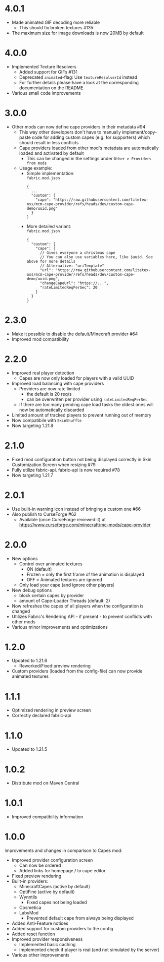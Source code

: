 # 4.0.1
* Made animated GIF decoding more reliable
  * This should fix broken textures #135
* The maximum size for image downloads is now 20MB by default

# 4.0.0
* Implemented Texture Resolvers
  * Added support for GIFs #131
  * Deprecated `animated`-flag: Use `textureResolverId` instead
  * For further details please have a look at the corresponding documentation on the README
* Various small code improvements

# 3.0.0
* Other mods can now define cape providers in their metadata #94
  * This way other developers don't have to manually implement/copy-paste code for adding custom capes (e.g. for supporters) which should result in less conflicts
  * Cape providers loaded from other mod's metadata are automatically loaded and activated by default
    * This can be changed in the settings under ``Other > Providers from mods``
  * Usage example:
    * Simple implementation:<br/>
      ``fabric.mod.json``
      ```json5
      {
        ...
        "custom": {
          "cape": "https://raw.githubusercontent.com/litetex-oss/mcm-cape-provider/refs/heads/dev/custom-cape-demo/uuid.png"
        }
      }
      ```
    * More detailed variant:<br/>
      ``fabric.mod.json``
      ```json5
      {
        "custom": {
          "cape": {
            // Gives everyone a christmas cape
            // You can also use variables here, like $uuid. See above for more details
            // Alternative: "uriTemplate"
            "url": "https://raw.githubusercontent.com/litetex-oss/mcm-cape-provider/refs/heads/dev/custom-cape-demo/uuid.png",
            "changeCapeUrl": "https://...",
            "rateLimitedReqPerSec": 20
          }
        }
      }
      ```

# 2.3.0
* Make it possible to disable the default/Minecraft provider #64
* Improved mod compatibility

# 2.2.0
* Improved real player detection
  * Capes are now only loaded for players with a valid UUID
* Improved load balancing with cape providers
  * Providers are now rate limited
    * the default is 20 req/s
    * can be overwriten per provider using ``rateLimitedReqPerSec``
  * If there are too many pending cape load tasks the oldest ones will now be automatically discarded
* Limited amount of tracked players to prevent running out of memory
* Now compatibile with ``SkinShuffle``
* Now targeting 1.21.8

# 2.1.0
* Fixed mod configuration button not being displayed correctly in Skin Customization Screen when resizing #79
* Fully utilize fabric-api. fabric-api is now required #78
* Now targeting 1.21.7

# 2.0.1
* Use built-in warning icon instead of bringing a custom one #66
* Also publish to CurseForge #62
  * Available (once CurseForge reviewed it) at https://www.curseforge.com/minecraft/mc-mods/cape-provider

# 2.0.0
* New options
  * Control over animated textures
    * ON (default)
    * Frozen = only the first frame of the animation is displayed
    * OFF = Animated textures are ignored
  * Only load your cape (and ignore other players)
* New debug options
   * block certain capes by provider
   * amount of Cape-Loader Threads (default: 2)
* Now refreshes the capes of all players when the configuration is changed
* Utilizes Fabric's Rendering API - if present - to prevent conflicts with other mods
* Various minor improvements and optimizations

# 1.2.0
* Updated to 1.21.6
  * Reworked/Fixed preview rendering
* Custom providers (loaded from the config-file) can now provide animated textures

# 1.1.1
* Optimized rendering in preview screen
* Correctly declared fabric-api

# 1.1.0
* Updated to 1.21.5

# 1.0.2
* Distribute mod on Maven Central

# 1.0.1
* Improved compatibility information

# 1.0.0
Improvements and changes in comparison to Capes mod:
* Improved provider configuration screen
  * Can now be ordered
  * Added links for homepage / to cape editor
* Fixed preview rendering
* Built-in providers:
  * MinecraftCapes (active by default)
  * OptiFine (active by default)
  * Wynntils
    * Fixed capes not being loaded
  * Cosmetica
  * LabyMod
    * Prevented default cape from always being displayed
* Added Anti-Feature notices
* Added support for custom providers to the config
* Added reset function
* Improved provider responsiveness
  * Implemented basic caching
  * Implemented check if player is real (and not simulated by the server)
* Various other improvements
